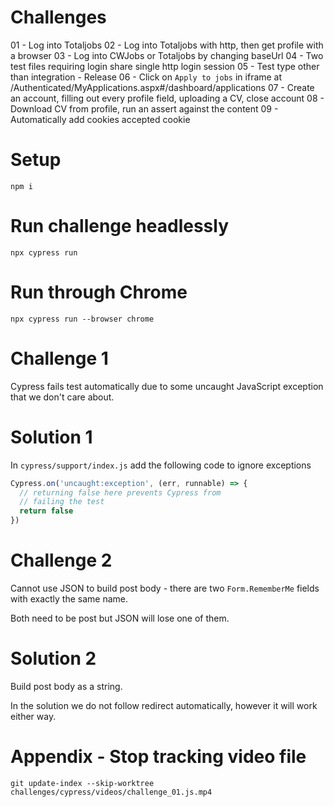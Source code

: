 # Challenges

01 - Log into Totaljobs
02 - Log into Totaljobs with http, then get profile with a browser
03 - Log into CWJobs or Totaljobs by changing baseUrl
04 - Two test files requiring login share single http login session
05 - Test type other than integration - Release
06 - Click on `Apply to jobs` in iframe at /Authenticated/MyApplications.aspx#/dashboard/applications
07 - Create an account, filling out every profile field, uploading a CV, close account
08 - Download CV from profile, run an assert against the content
09 - Automatically add cookies accepted cookie

# Setup

```
npm i
```

# Run challenge headlessly

```
npx cypress run
```

# Run through Chrome

```
npx cypress run --browser chrome
```

# Challenge 1

Cypress fails test automatically due to some uncaught JavaScript exception that we don't care about.

# Solution 1

In `cypress/support/index.js` add the following code to ignore exceptions

```JavaScript
Cypress.on('uncaught:exception', (err, runnable) => {
  // returning false here prevents Cypress from
  // failing the test
  return false
})
```


# Challenge 2

Cannot use JSON to build post body - there are two `Form.RememberMe` fields with exactly the same name.

Both need to be post but JSON will lose one of them.

# Solution 2

Build post body as a string.

In the solution we do not follow redirect automatically, however it will work either way.


# Appendix - Stop tracking video file

```
git update-index --skip-worktree challenges/cypress/videos/challenge_01.js.mp4
```

